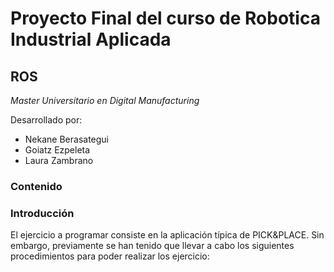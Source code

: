 # Proyecto Final del curso de Robotica Industrial Aplicada
## ROS
*Master Universitario en Digital Manufacturing*

Desarrollado por:
* Nekane Berasategui
* Goiatz Ezpeleta
* Laura Zambrano

### Contenido
### Introducción

El ejercicio a programar consiste en la aplicación típica de PICK&PLACE. Sin embargo, previamente se han tenido que llevar a cabo los siguientes procedimientos para poder realizar los ejercicio:

